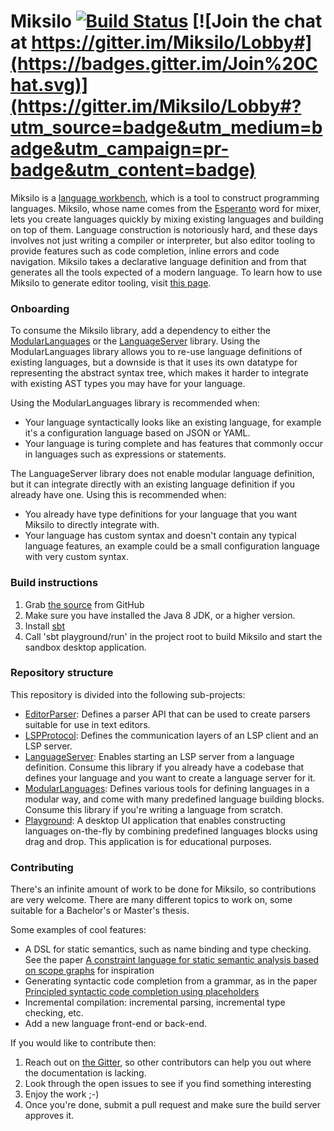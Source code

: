 Miksilo [![Build Status](https://github.com/keyboardDrummer/Miksilo/actions/workflows/test.yaml/badge.svg)](https://travis-ci.org/keyboardDrummer/Miksilo) [![Join the chat at https://gitter.im/Miksilo/Lobby#](https://badges.gitter.im/Join%20Chat.svg)](https://gitter.im/Miksilo/Lobby#?utm_source=badge&utm_medium=badge&utm_campaign=pr-badge&utm_content=badge)
===============

Miksilo is a [language workbench](https://en.wikipedia.org/wiki/Language_workbench), which is a tool to construct programming languages. Miksilo, whose name comes from the [Esperanto](https://en.wikipedia.org/wiki/Esperanto) word for mixer, lets you create languages quickly by mixing existing languages and building on top of them. Language construction is notoriously hard, and these days involves not just writing a compiler or interpreter, but also editor tooling to provide features such as code completion, inline errors and code navigation. Miksilo takes a declarative language definition and from that generates all the tools expected of a modern language. To learn how to use Miksilo to generate editor tooling, visit [this page](http://keyboarddrummer.github.io/Miksilo/practical/buildLanguageTooling/).

### Onboarding
To consume the Miksilo library, add a dependency to either the [ModularLanguages](https://mvnrepository.com/artifact/com.github.keyboardDrummer/modularlanguages) or the [LanguageServer](https://mvnrepository.com/artifact/com.github.keyboardDrummer/languageserver) library. Using the ModularLanguages library allows you to re-use language definitions of existing languages, but a downside is that it uses its own datatype for representing the abstract syntax tree, which makes it harder to integrate with existing AST types you may have for your language.

Using the ModularLanguages library is recommended when:
- Your language syntactically looks like an existing language, for example it's a configuration language based on JSON or YAML.
- Your language is turing complete and has features that commonly occur in languages such as expressions or statements.

The LanguageServer library does not enable modular language definition, but it can integrate directly with an existing language definition if you already have one. Using this is recommended when:
- You already have type definitions for your language that you want Miksilo to directly integrate with.
- Your language has custom syntax and doesn't contain any typical language features, an example could be a small configuration language with very custom syntax.


### Build instructions
1. Grab [the source](https://github.com/keyboardDrummer/Miksilo) from GitHub
1. Make sure you have installed the Java 8 JDK, or a higher version.
1. Install <a href="http://www.scala-sbt.org/">sbt</a>
1. Call 'sbt playground/run' in the project root to build Miksilo and start the sandbox desktop application.

### Repository structure
This repository is divided into the following sub-projects:

- [EditorParser](editorParser): Defines a parser API that can be used to create parsers suitable for use in text editors.
- [LSPProtocol](LSPProtocol): Defines the communication layers of an LSP client and an LSP server.
- [LanguageServer](languageServer): Enables starting an LSP server from a language definition. Consume this library if you already have a codebase that defines your language and you want to create a language server for it.
- [ModularLanguages](modularLanguages): Defines various tools for defining languages in a modular way, and come with many predefined language building blocks. Consume this library if you're writing a language from scratch.
- [Playground](playground): A desktop UI application that enables constructing languages on-the-fly by combining predefined languages blocks using drag and drop. This application is for educational purposes.

### Contributing
There's an infinite amount of work to be done for Miksilo, so contributions are very welcome. There are many different topics to work on, some suitable for a Bachelor's or Master's thesis.

Some examples of cool features:
- A DSL for static semantics, such as name binding and type checking. See the paper [A constraint language for static semantic analysis based on scope graphs](http://delivery.acm.org/10.1145/2850000/2847543/p49-antwerpen.pdf?ip=145.129.111.38&id=2847543&acc=OA&key=4D4702B0C3E38B35%2E4D4702B0C3E38B35%2E4D4702B0C3E38B35%2E77FCF3B2F09622E1&CFID=992904318&CFTOKEN=51306518&__acm__=1507451717_5c1e5970ab3ac31fbd9849edb486a802) for inspiration
- Generating syntactic code completion from a grammar, as in the paper [Principled syntactic code completion using placeholders](http://delivery.acm.org/10.1145/3000000/2997374/p163-amorim.pdf?ip=145.129.111.38&id=2997374&acc=OA&key=4D4702B0C3E38B35%2E4D4702B0C3E38B35%2E4D4702B0C3E38B35%2E77FCF3B2F09622E1&CFID=992904318&CFTOKEN=51306518&__acm__=1507451951_eb454d2173854f174d05e3c1e1526bbd)
- Incremental compilation: incremental parsing, incremental type checking, etc.
- Add a new language front-end or back-end.

If you would like to contribute then:
1. Reach out on [the Gitter](https://gitter.im/Miksilo/Lobby), so other contributors can help you out where the documentation is lacking.
1. Look through the open issues to see if you find something interesting
1. Enjoy the work ;-)
1. Once you're done, submit a pull request and make sure the build server approves it.
